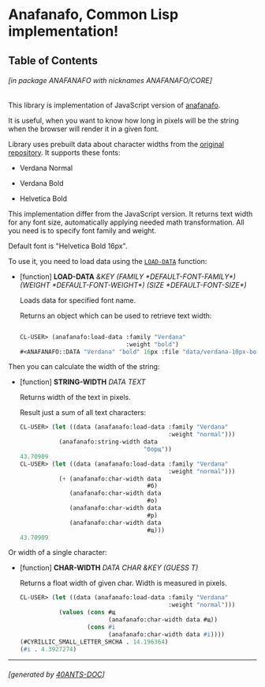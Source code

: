 <a id='x-28ANAFANAFO-3A-40INDEX-2040ANTS-DOC-2FLOCATIVES-3ASECTION-29'></a>

# Anafanafo, Common Lisp implementation!

## Table of Contents


###### \[in package ANAFANAFO with nicknames ANAFANAFO/CORE\]
This library is implementation of JavaScript version of [anafanafo](https://github.com/metabolize/anafanafo).

It is useful, when you want to know how long in pixels will be the string when the browser will
render it in a given font.

Library uses prebuilt data about character widths from the [original repository](https://github.com/metabolize/anafanafo).
It supports these fonts:

- Verdana Normal

- Verdana Bold

- Helvetica Bold

This implementation differ from the JavaScript version.
It returns text width for any font size, automatically applying
needed math transformation. All you need is to specify font family
and weight.

Default font is "Helvetica Bold 16px".

To use it, you need to load data using the [`LOAD-DATA`][994f] function:

<a id='x-28ANAFANAFO-3ALOAD-DATA-20FUNCTION-29'></a>

- [function] **LOAD-DATA** *&KEY (FAMILY \*DEFAULT-FONT-FAMILY\*) (WEIGHT \*DEFAULT-FONT-WEIGHT\*) (SIZE \*DEFAULT-FONT-SIZE\*)*

    Loads data for specified font name.
    
    Returns an object which can be used to retrieve text width:
    
    ```lisp
    
    CL-USER> (anafanafo:load-data :family "Verdana"
                                  :weight "bold")
    #<ANAFANAFO::DATA "Verdana" "bold" 16px :file "data/verdana-10px-bold.json">
    
    ```


Then you can calculate the width of the string:

<a id='x-28ANAFANAFO-3ASTRING-WIDTH-20FUNCTION-29'></a>

- [function] **STRING-WIDTH** *DATA TEXT*

    Returns width of the text in pixels.
    
    Result just a sum of all text characters:
    
    ```lisp
    CL-USER> (let ((data (anafanafo:load-data :family "Verdana"
                                              :weight "normal")))
               (anafanafo:string-width data
                                       "борщ"))
    43.70909
    CL-USER> (let ((data (anafanafo:load-data :family "Verdana"
                                              :weight "normal")))
               (+ (anafanafo:char-width data
                                        #б)
                  (anafanafo:char-width data
                                        #о)
                  (anafanafo:char-width data
                                        #р)
                  (anafanafo:char-width data
                                        #щ)))
    43.70909
    ```


Or width of a single character:

<a id='x-28ANAFANAFO-3ACHAR-WIDTH-20FUNCTION-29'></a>

- [function] **CHAR-WIDTH** *DATA CHAR &KEY (GUESS T)*

    Returns a float width of given char. Width is measured in pixels.
    
    ```lisp
    CL-USER> (let ((data (anafanafo:load-data :family "Verdana"
                                              :weight "normal")))
               (values (cons #щ
                             (anafanafo:char-width data #щ))
                       (cons #i
                             (anafanafo:char-width data #i))))
    (#CYRILLIC_SMALL_LETTER_SHCHA . 14.196364)
    (#i . 4.3927274)
    ```


  [994f]: #x-28ANAFANAFO-3ALOAD-DATA-20FUNCTION-29 "(ANAFANAFO:LOAD-DATA FUNCTION)"

* * *
###### \[generated by [40ANTS-DOC](https://40ants.com/doc)\]

